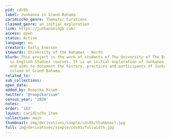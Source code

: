 ```yaml
---
pid: cds95
label: Junkanoo in Grand Bahama
caridischo_genre: Thematic Curations
claimed_genre: an initial exploration
link: https://junkanooingb.com/
access: open
status: Active
language: en
creators: Sally Everson
stewards: University of the Bahamas - North
blurb: This project is the work of students of The University of The Bahamas-North,
  in English Studies courses. It is an initial exploration of Junkanoo in Grand Bahama,
  and aims to document the history, practices and participants of Junkanoo on the
  island of Grand Bahama.
related_to:
sub_collections:
open_data:
added_by: Roopika Risam
twitter: "@roopikarisam"
census_year: '2020'
notes:
order: '163'
layout: caridischo_item
collection: main
thumbnail: img/derivatives/simple/cds95/thumbnail.jpg
full: img/derivatives/simple/cds95/fullwidth.jpg
---
```

